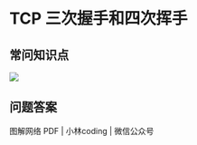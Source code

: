 # TCP 三次握手和四次挥手

## 常问知识点

![](https://clay-blog.oss-cn-shanghai.aliyuncs.com/img/tcp-three-four.png)

## 问题答案

图解网络 PDF | 小林coding | 微信公众号

